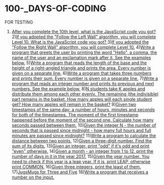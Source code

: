 # 100-_DAYS-OF-CODING
FOR TESTING
1) [After you complete the 10th level, what is the JavaScript code you got? ](https://github.com/PAVITHIRA01/100-_DAYS-OF-CODING/edit/master/README.md)
2)[If you adopted the "Follow the Left Wall" algorithm, you will complete Level 10. 
What is the JavaScript code you got? ](https://github.com/PAVITHIRA01/100-_DAYS-OF-CODING/edit/master/README.md)
3)[If you adopted the "Follow the Right Wall" algorithm, you will complete Level 10.]( https://github.com/PAVITHIRA01/100-_DAYS-OF-CODING/edit/master/README.md)
4)[Write a program that greets the user by printing the word "Hello", a comma, the name of the user and an exclamation mark after it. See the examples below.](https://github.com/PAVITHIRA01/100-_DAYS-OF-CODING/edit/master/README.md)
5)[Write a program that reads the length of the base and the height of a right-angled triangle and prints the area. Every number is given on a separate line.](https://github.com/PAVITHIRA01/100-_DAYS-OF-CODING/edit/master/README.md)
6)[Write a program that takes three numbers and prints their sum. Every number is given on a separate line.](https://github.com/PAVITHIRA01/100-_DAYS-OF-CODING/edit/master/README.md)
7)[Write a program that reads an integer number and prints its previous and next numbers. See the example below.](https://github.com/PAVITHIRA01/100-_DAYS-OF-CODING/edit/master/README.md)
8)[N students take K apples and distribute them among each other evenly. The remaining (the indivisible) part remains in the basket. How many apples will each single student get? How many apples will remain in the basket?](https://github.com/PAVITHIRA01/100-_DAYS-OF-CODING/edit/master/README.md)
9)[Given two timestamps of the same day: a number of hours, minutes and seconds for both of the timestamps. The moment of the first timestamp happened before the moment of the second one. Calculate how many seconds passed between them.](https://github.com/PAVITHIRA01/100-_DAYS-OF-CODING/edit/master/README.md)
10)[Given the integer N - the number of seconds that is passed since midnight - how many full hours and full minutes are passed since midnight?](https://github.com/PAVITHIRA01/100-_DAYS-OF-CODING/edit/master/README.md)
11)[Write a program to calculate the distance between two points.](https://github.com/PAVITHIRA01/100-_DAYS-OF-CODING/edit/master/README.md)
12)[Given a three-digit number. Find the sum of its digits.](https://github.com/PAVITHIRA01/100-_DAYS-OF-CODING/edit/master/README.md)
13)[Given an integer, print "odd" if it's odd and print "even" otherwise.](https://github.com/PAVITHIRA01/100-_DAYS-OF-CODING/edit/master/README.md)
14)[Given a month - an integer from 1 to 12, print the number of days in it in the year 2017.](https://github.com/PAVITHIRA01/100-_DAYS-OF-CODING/edit/master/README.md)
15)[Given the year number. You need to check if this year is a leap year. If it is, print LEAP, otherwise print COMMON.](https://github.com/PAVITHIRA01/100-_DAYS-OF-CODING/edit/master/README.md)
16)[Given three integers, print the least of them.](https://github.com/PAVITHIRA01/100-_DAYS-OF-CODING/edit/master/README.md)
17)[JugsMugs for Three and Five](https://github.com/PAVITHIRA01/100-_DAYS-OF-CODING/edit/master/README.md)
18)[Write a program that receives a number on the input.](https://github.com/PAVITHIRA01/100-_DAYS-OF-CODING/edit/master/README.md)
